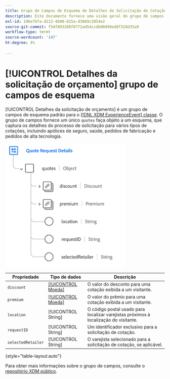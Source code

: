 ```yaml
---
title: Grupo de Campos de Esquema de Detalhes da Solicitação de Cotação
description: Este documento fornece uma visão geral do grupo de campos de esquema Detalhes da Solicitação de Cotação.
exl-id: 19be76fa-d212-4b00-815a-d3869c1054e2
source-git-commit: f5df893260f0772ad54ccdb00d99ed8f328d35a9
workflow-type: tm+mt
source-wordcount: '147'
ht-degree: 4%

---
```


# [!UICONTROL Detalhes da solicitação de orçamento] grupo de campos de esquema

[!UICONTROL Detalhes da solicitação de orçamento] é um grupo de campos de esquema padrão para o [[!DNL XDM ExperienceEvent] classe](../../classes/experienceevent.md). O grupo de campos fornece um único `quotes` faça objeto a um esquema, que captura os detalhes do processo de solicitação para vários tipos de cotações, incluindo apólices de seguro, saúde, pedidos de fabricação e pedidos de alta tecnologia.

![](../../images/field-groups/quote-request-details.png)

| Propriedade | Tipo de dados | Descrição |
| --- | --- | --- |
| `discount` | [[!UICONTROL Moeda]](../../data-types/currency.md) | O valor do desconto para uma cotação exibida a um visitante. |
| `premium` | [[!UICONTROL Moeda]](../../data-types/currency.md) | O valor do prêmio para uma cotação exibida a um visitante. |
| `location` | [!UICONTROL String] | O código postal usado para localizar varejistas próximos à localização do visitante. |
| `requestID` | [!UICONTROL String] | Um identificador exclusivo para a solicitação de cotação. |
| `selectedRetailer` | [!UICONTROL String] | O varejista selecionado para a solicitação de cotação, se aplicável. |

{style="table-layout:auto"}

Para obter mais informações sobre o grupo de campos, consulte o [repositório XDM público](https://github.com/adobe/xdm/blob/master/docs/reference/fieldgroups/experience-event/experienceevent-quote-request-details.schema.json).
